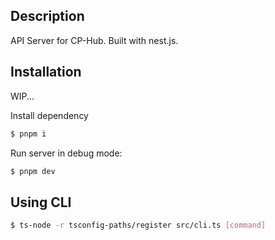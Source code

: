 ## Description
API Server for CP-Hub. Built with nest.js.

## Installation
WIP...

Install dependency
```bash
$ pnpm i
```

Run server in debug mode:
```bash
$ pnpm dev
```

## Using CLI
```bash
$ ts-node -r tsconfig-paths/register src/cli.ts [command]
```
